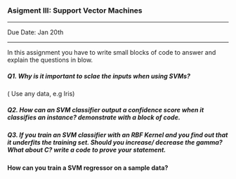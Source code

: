### Asigment III: Support Vector Machines

--------

Due Date: Jan 20th


--------

In this assignment you have to write small blocks of code to answer and explain the questions in blow.



##### Q1. Why is it important to sclae the inputs when using SVMs?
 ( Use any data, e.g Iris)



##### Q2. How can an SVM classifier output a confidence score when it classifies an instance? demonstrate with a block of code.


##### Q3. If you train an SVM classifier with an RBF Kernel and you find out that it underfits the training set. Should you increase/ decrease the gamma? What about C? write a code to prove your statement.




#### How can you train a SVM regressor on a sample data?




